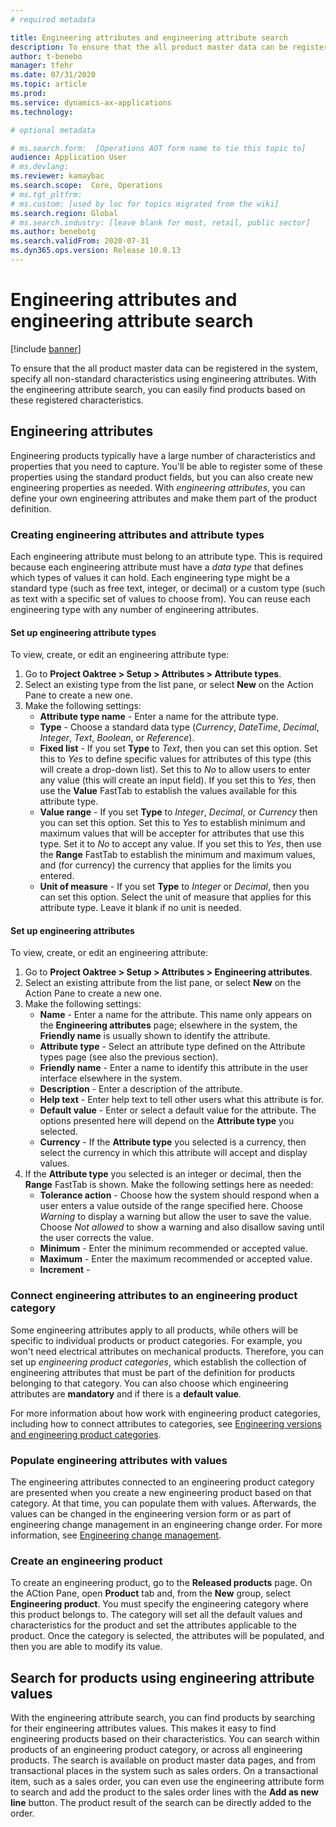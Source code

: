 ```yaml
---
# required metadata

title: Engineering attributes and engineering attribute search
description: To ensure that the all product master data can be registered in the system, specify all non-standard characteristics using engineering attributes. With the engineering attribute search, you can easily find products based on these registered characteristics.
author: t-benebo
manager: tfehr
ms.date: 07/31/2020
ms.topic: article
ms.prod: 
ms.service: dynamics-ax-applications
ms.technology: 

# optional metadata

# ms.search.form:  [Operations AOT form name to tie this topic to]
audience: Application User
# ms.devlang: 
ms.reviewer: kamaybac
ms.search.scope:  Core, Operations
# ms.tgt_pltfrm: 
# ms.custom: [used by loc for topics migrated from the wiki]
ms.search.region: Global
# ms.search.industry: [leave blank for most, retail, public sector]
ms.author: benebotg
ms.search.validFrom: 2020-07-31
ms.dyn365.ops.version: Release 10.0.13
---
```


# Engineering attributes and engineering attribute search

[!include [banner](../includes/banner.md)]

To ensure that the all product master data can be registered in the system, specify all non-standard characteristics using engineering attributes. With the engineering attribute search, you can easily find products based on these registered characteristics.

## Engineering attributes

Engineering products typically have a large number of characteristics and properties that you need to capture. You'll be able to register some of these properties using the standard product fields, but you can also create new engineering properties as needed. With *engineering attributes*, you can define your own engineering attributes and make them part of the product definition.

### Creating engineering attributes and attribute types

Each engineering attribute must belong to an attribute type. This is required because each engineering attribute must have a *data type* that defines which types of values it can hold. Each engineering type might be a standard type (such as free text, integer, or decimal) or a custom type (such as text with a specific set of values to choose from). You can reuse each engineering type with any number of engineering attributes.

#### Set up engineering attribute types

To view, create, or edit an engineering attribute type:

1. Go to **Project Oaktree \> Setup \> Attributes \> Attribute types**.
1. Select an existing type from the list pane, or select **New** on the Action Pane to create a new one.
1. Make the following settings:
    - **Attribute type name** - Enter a name for the attribute type.
    - **Type** - Choose a standard data type (*Currency*, *DateTime*, *Decimal*, *Integer*, *Text*, *Boolean*, or *Reference*).
    - **Fixed list** - If you set **Type** to *Text*, then you can set this option. Set this to *Yes* to define specific values for attributes of this type (this will create a drop-down list). Set this to *No* to allow users to enter any value (this will create an input field). If you set this to *Yes*, then use the **Value** FastTab to establish the values available for this attribute type.
    - **Value range** - If you set **Type** to *Integer*, *Decimal*, or *Currency* then you can set this option. Set this to *Yes* to establish minimum and maximum values that will be accepter for attributes that use this type. Set it to *No* to accept any value. If you set this to *Yes*, then use the **Range** FastTab to establish the minimum and maximum values, and (for currency) the currency that applies for the limits you entered.
    - **Unit of measure** - If you set **Type** to *Integer* or *Decimal*, then you can set this option. Select the unit of measure that applies for this attribute type. Leave it blank if no unit is needed.

#### Set up engineering attributes

To view, create, or edit an engineering attribute:

1. Go to **Project Oaktree \> Setup \> Attributes \> Engineering attributes**.
1. Select an existing attribute from the list pane, or select **New** on the Action Pane to create a new one.
1. Make the following settings:
    - **Name** - Enter a name for the attribute. This name only appears on the **Engineering attributes** page; elsewhere in the system, the **Friendly name** is usually shown to identify the attribute.
    - **Attribute type** - Select an attribute type defined on the Attribute types page (see also the previous section).
    - **Friendly name** - Enter a name to identify this attribute in the user interface elsewhere in the system. 
    - **Description** - Enter a description of the attribute.
    - **Help text** - Enter help text to tell other users what this attribute is for. <!-- KFM: Maybe mention where this text is shown, if we can find out. -->
    - **Default value** - Enter or select a default value for the attribute. The options presented here will depend on the **Attribute type** you selected.
    - **Currency** - If the **Attribute type** you selected is a currency, then select the currency in which this attribute will accept and display values.
1. If the **Attribute type** you selected is an integer or decimal, then the **Range** FastTab is shown. Make the following settings here as needed:
    - **Tolerance action** - Choose how the system should respond when a user enters a value outside of the range specified here. Choose *Warning* to display a warning but allow the user to save the value. Choose *Not allowed* to show a warning and also disallow saving until the user corrects the value.
    - **Minimum** - Enter the minimum recommended or accepted value.
    - **Maximum** -  Enter the maximum recommended or accepted value.
    - **Increment** - <!-- KFM: What does this do? Set to zero to disable? BNG separate topic for this. KFM: I think we should be able to provide a brief description here, but are you saying we should just remove this point? -->

### Connect engineering attributes to an engineering product category

Some engineering attributes apply to all products, while others will be specific to individual products or product categories. For example, you won't need electrical attributes on mechanical products. Therefore, you can set up *engineering product categories*, which establish the collection of engineering attributes that must be part of the definition for products belonging to that category. You can also choose which engineering attributes are **mandatory** and if there is a **default value**.

For more information about how work with engineering product categories, including how to connect attributes to categories, see [Engineering versions and engineering product categories](engineering-versions-product-category.md).

### Populate engineering attributes with values

The engineering attributes connected to an engineering product category are presented when you create a new engineering product based on that category. At that time, you can populate them with values. Afterwards, the values can be changed in the engineering version form or as part of engineering change management in an engineering change order. For more information, see [Engineering change management](engineering-change-management.md).

<!-- KFM: Add a link to the HOL procedure for creating an engineering product and/or category. -->

### Create an engineering product

To create an engineering product, go to the **Released products** page. On the ACtion Pane, open **Product** tab and, from the **New** group, select **Engineering product**.
You must specify the engineering category where this product belongs to. The category will set all the default values and characteristics for the product and set the attributes applicable to the product. Once the category is selected, the attributes will be populated, and then you are able to modify its value.

## Search for products using engineering attribute values

With the engineering attribute search, you can find products by searching for their engineering attributes values. This makes it easy to find engineering products based on their characteristics. You can search within products of an engineering product category, or across all engineering products. The search is available on product master data pages, and from transactional places in the system such as sales orders. On a transactional item, such as a sales order, you can even use the engineering attribute form to search and add the product to the sales order lines with the **Add as new line** button. The product result of the search can be directly added to the order.

<!-- KFM: We should provide just a bit more detail about where we find the search button. I think it's somewhere on the Action Pane. -->
